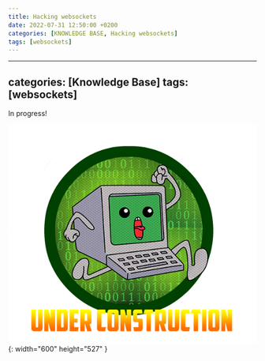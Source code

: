 ```yaml
---
title: Hacking websockets
date: 2022-07-31 12:50:00 +0200
categories: [KNOWLEDGE BASE, Hacking websockets]
tags: [websockets]  
---
```


---
categories: [Knowledge Base]
tags: [websockets]
---

In progress!

![Desktop View](/assets/img/Training/Websockets/UnderConstructions.png){: width="600" height="527" }
